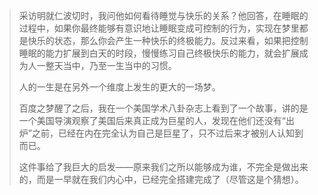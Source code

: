 > 采访明就仁波切时，我问他如何看待睡觉与快乐的关系？他回答，在睡眠的过程中，如果你最终能够有意识地让睡眠变成可控制的行为，实现在梦里都是快乐的状态，那么你会产生一种快乐的终极能力。反过来看，如果把控制睡眠的能力扩展到白天的时段，慢慢练习自己终极快乐的能力，就会扩展成为人一整天当中，乃至一生当中的习惯。
>
> 
>
> 人的一生是在另外一个维度上发生的更大的一场梦。
>
> 
>
> 百度之梦醒了之后，我在一个美国学术八卦杂志上看到了一个故事，讲的是一个美国导演观察了美国后来真正成为巨星的人，发现在他们还没有“出炉”之前，已经在内在完全认为自己是巨星了，只不过后来才被别人认知到而已。
>
> 这件事给了我巨大的启发——原来我们之所以能够成为谁，不完全是做出来的，而是一早就在我们内心中，已经完全搭建完成了（尽管这是个猜想）。